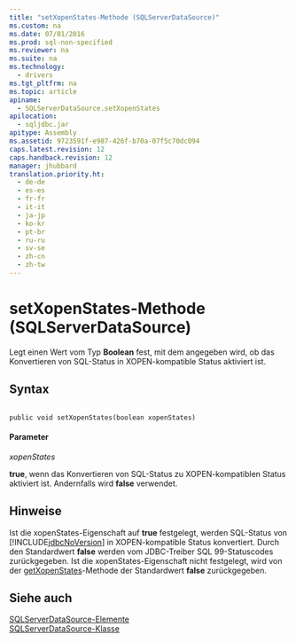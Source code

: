 ```yaml
---
title: "setXopenStates-Methode (SQLServerDataSource)"
ms.custom: na
ms.date: 07/01/2016
ms.prod: sql-non-specified
ms.reviewer: na
ms.suite: na
ms.technology: 
  - drivers
ms.tgt_pltfrm: na
ms.topic: article
apiname: 
  - SQLServerDataSource.setXopenStates
apilocation: 
  - sqljdbc.jar
apitype: Assembly
ms.assetid: 9723591f-e987-426f-b70a-07f5c70dc094
caps.latest.revision: 12
caps.handback.revision: 12
manager: jhubbard
translation.priority.ht: 
  - de-de
  - es-es
  - fr-fr
  - it-it
  - ja-jp
  - ko-kr
  - pt-br
  - ru-ru
  - sv-se
  - zh-cn
  - zh-tw
---
```

# setXopenStates-Methode (SQLServerDataSource)
  Legt einen Wert vom Typ **Boolean** fest, mit dem angegeben wird, ob das Konvertieren von SQL\-Status in XOPEN\-kompatible Status aktiviert ist.  
  
## Syntax  
  
```  
  
public void setXopenStates(boolean xopenStates)  
```  
  
#### Parameter  
 *xopenStates*  
  
 **true**, wenn das Konvertieren von SQL\-Status zu XOPEN\-kompatiblen Status aktiviert ist. Andernfalls wird **false** verwendet.  
  
## Hinweise  
 Ist die xopenStates\-Eigenschaft auf **true** festgelegt, werden SQL\-Status von [!INCLUDE[jdbcNoVersion](../content/includes/jdbcNoVersion_md.md)] in XOPEN\-kompatible Status konvertiert. Durch den Standardwert **false** werden vom JDBC\-Treiber SQL 99\-Statuscodes zurückgegeben. Ist die xopenStates\-Eigenschaft nicht festgelegt, wird von der [getXopenStates](../content/getXopenStates-Method--SQLServerDataSource-.md)\-Methode der Standardwert **false** zurückgegeben.  
  
## Siehe auch  
 [SQLServerDataSource-Elemente](../content/SQLServerDataSource-Members.md)   
 [SQLServerDataSource-Klasse](../content/SQLServerDataSource-Class.md)  
  
  